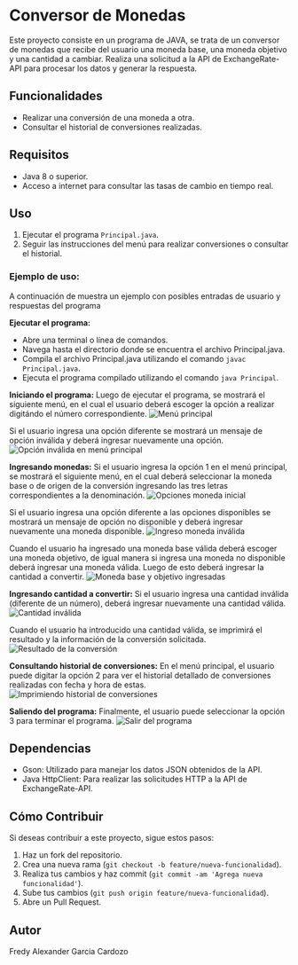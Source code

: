 # Conversor de Monedas
Este proyecto consiste en un programa de JAVA, se trata de un conversor de monedas que recibe del usuario una moneda base, una moneda objetivo y una cantidad a cambiar. Realiza una solicitud a la API de ExchangeRate-API para procesar los datos y generar la respuesta.

## Funcionalidades

- Realizar una conversión de una moneda a otra.
- Consultar el historial de conversiones realizadas.

## Requisitos

- Java 8 o superior.
- Acceso a internet para consultar las tasas de cambio en tiempo real.

## Uso

1. Ejecutar el programa `Principal.java`.
2. Seguir las instrucciones del menú para realizar conversiones o consultar el historial.

### Ejemplo de uso:

A continuación de muestra un ejemplo con posibles entradas de usuario y respuestas del programa

 **Ejecutar el programa:**
   - Abre una terminal o línea de comandos.
   - Navega hasta el directorio donde se encuentra el archivo Principal.java.
   - Compila el archivo Principal.java utilizando el comando `javac Principal.java`.
   - Ejecuta el programa compilado utilizando el comando `java Principal`.
     
 **Iniciando el programa:**
Luego de ejecutar el programa, se mostrará el siguiente menú, en el cual el usuario deberá escoger la opción a realizar digitándo el número correspondiente.
![Menú principal](recursos/Menu_principal.png)

Si el usuario ingresa una opción diferente se mostrará un mensaje de opción inválida y deberá ingresar nuevamente una opción.
![Opción inválida en menú principal](recursos/Opcion_Invalida.png)

 **Ingresando monedas:**
 Si el usuario ingresa la opción 1 en el menú principal, se mostrará el siguiente menú, en el cual deberá seleccionar la moneda base o de origen de la conversión ingresando las tres letras correspondientes a la denominación. 
![Opciones moneda inicial](recursos/Cambiar_moneda.png)

Si el usuario ingresa una opción diferente a las opciones disponibles se mostrará un mensaje de opción no disponible y deberá ingresar nuevamente una moneda disponible.
![Ingreso moneda inválida](recursos/moneda_invalida.png)

Cuando el usuario ha ingresado una moneda base válida deberá escoger una moneda objetivo, de igual manera si ingresa una moneda no disponible deberá ingresar una moneda válida. Luego de esto deberá ingresar la cantidad a convertir.
![Moneda base y objetivo ingresadas](recursos/Seleccion_monedas.png)

 **Ingresando cantidad a convertir:**
Si el usuario ingresa una cantidad inválida (diferente de un número), deberá ingresar nuevamente una cantidad válida.
![Cantidad inválida](recursos/cantidad_invalida.png)

Cuando el usuario ha introducido una cantidad válida, se imprimirá el resultado y la información de la conversión solicitada.
![Resultado de la conversión](recursos/resultado_conversion.png)

 **Consultando historial de conversiones:**
En el menú principal, el usuario puede digitar la opción 2 para ver el historial detallado de conversiones realizadas con fecha y hora de estas.
![Imprimiendo historial de conversiones](recursos/imprimir_conversiones.png)

 **Saliendo del programa:**
Finalmente, el usuario puede seleccionar la opción 3 para terminar el programa.
![Salir del programa](recursos/salir.png)

## Dependencias

- Gson: Utilizado para manejar los datos JSON obtenidos de la API.
- Java HttpClient: Para realizar las solicitudes HTTP a la API de ExchangeRate-API.

## Cómo Contribuir

Si deseas contribuir a este proyecto, sigue estos pasos:

1. Haz un fork del repositorio.
2. Crea una nueva rama (`git checkout -b feature/nueva-funcionalidad`).
3. Realiza tus cambios y haz commit (`git commit -am 'Agrega nueva funcionalidad'`).
4. Sube tus cambios (`git push origin feature/nueva-funcionalidad`).
5. Abre un Pull Request.

## Autor

Fredy Alexander Garcia Cardozo
